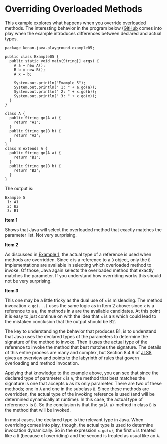 # Overriding Overloaded Methods

This example explores what happens when you override overloaded methods. The interesting behavior in the program below ([GitHub][github] comes into play when the example introduces differences between declared and actual types. 


    package kenan.java.playground.example05;
    
    public class Example05 {
      public static void main(String[] args) {
        A a = new A();
        B b = new B();
        A x = b;
    
        System.out.println("Example 5");
        System.out.println(" 1: " + a.go(a));
        System.out.println(" 2: " + x.go(b));
        System.out.println(" 3: " + x.go(x));
      }
    }
    
    class A {
      public String go(A a) {
        return "A1";
      }
      public String go(B b) {
        return "A2";
      }
    }
    class B extends A {
      public String go(A a) {
        return "B1";
      }
      public String go(B b) {
        return "B2";
      }
    }

The output is:

    Example 5
     1: A1
     2: B2
     3: B1

**Item 1**

Shows that Java will select the overloaded method that exactly matches the parameter list. Not very surprising.

**Item 2**

As discussed in [Example 1][ex1], the actual type of a reference is used when methods are overridden. Since `x` is a reference to a `B` object, only the `B` implementations are available in selecting which overloaded method to invoke. Of those, Java again selects the overloaded method that exactly matches the parameter. If you understand how overriding works this should not be very surprising.

**Item 3**

This one may be a little tricky as the dual use of `x` is misleading. The method invocation `x.go(...)` uses the same logic as in Item 2 above: since `x` is a reference to a `B`, the methods in `B` are the available candidates. At this point it is easy to just continue on with the idea that `x` is a `B` which could lead to the mistaken conclusion that the output should be B2. 

The key to understanding the behavior that produces B1, is to understand that Java uses the declared types of the parameters to determine the signature of the method to invoke. Then it uses the actual type of the reference to invoke the method that best matches the signature. The details of this entire process are many and complex, but Section 8.4.9 of [JLS8][jls8] gives an overview and points to the labyrinth of rules that govern overloading and method invocation.

Applying that knowledge to the example above, you can see that since the declared type of parameter `x` is `A`, the method that best matches the signature is one that accepts `A` as its only parameter. There are two of these methods; one in `A` and one in the subclass `B`. Since these methods are overridden, the actual type of the invoking reference is used (and will be determined dynamically at runtime). In this case, the actual type of reference `x` is `B`. So the conclusion is that the `go(A a)` method in class `B` is the method that will be invoked. 

In most cases, the declared type is the relevant type in Java. When overriding comes into play, though, the actual type is used to determine invocation dynamically. So in the expression `x.go(x)`, the first `x` is treated like a `B` (because of overriding) and the second is treated as usual like an `A`.

[ex1]: http://www.0xc0deshop.com/2014/05/overriding-instance-methods-in-java.html
[jls8]: http://docs.oracle.com/javase/specs/jls/se8/jls8.pdf
[github]: https://github.com/kevinkenan/java-playground/blob/master/src/main/java/Example05.java